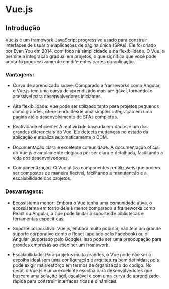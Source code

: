 # Vue.js

## Introdução

Vue.js é um framework JavaScript progressivo usado para construir interfaces de usuário e aplicações de página única (SPAs). Ele foi criado por Evan You em 2014, com foco na simplicidade e na flexibilidade. O Vue.js permite a integração gradual em projetos, o que significa que você pode adotá-lo progressivamente em diferentes partes da aplicação.

### Vantagens:

- Curva de aprendizado suave: Comparado a frameworks como Angular, o Vue.js tem uma curva de aprendizado mais amigável, tornando-o acessível para desenvolvedores iniciantes.

- Alta flexibilidade: Vue pode ser utilizado tanto para projetos pequenos como grandes, oferecendo desde uma simples integração em uma página até o desenvolvimento de SPAs completas.

- Reatividade eficiente: A reatividade baseada em dados é um dos grandes diferenciais do Vue. Ele detecta mudanças no estado da aplicação e atualiza automaticamente o DOM.

- Documentação clara e excelente comunidade: A documentação oficial do Vue.js é amplamente elogiada por ser clara e detalhada, facilitando a vida dos desenvolvedores.

- Componentização: O Vue utiliza componentes reutilizáveis que podem ser compostos de maneira flexível, facilitando a manutenção e a escalabilidade dos projetos.

### Desvantagens:

- Ecossistema menor: Embora o Vue tenha uma comunidade ativa, o ecossistema em torno dele é menor comparado a frameworks como React ou Angular, o que pode limitar o suporte de bibliotecas e ferramentas específicas.

- Suporte corporativo: Vue.js, embora muito popular, não tem um grande suporte corporativo como o React (apoiado pelo Facebook) ou o Angular (suportado pelo Google). Isso pode ser uma preocupação para grandes empresas ao escolher um framework.

- Escalabilidade: Para projetos muito grandes, o Vue pode não ser a escolha ideal sem uma configuração e arquitetura bem definidas, pois pode exigir mais esforço em termos de organização do código.
No geral, o Vue.js é uma excelente escolha para desenvolvedores que buscam uma solução ágil, escalável e com uma curva de aprendizado rápida para construir interfaces ricas e dinâmicas.